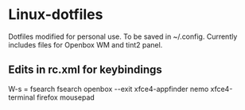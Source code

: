 # Linux-dotfiles
Dotfiles modified for personal use. To be saved in ~/.config. Currently includes files for Openbox WM and tint2 panel.

## Edits in rc.xml for keybindings
W-s = fsearch    <keybind key="">
      <action name="Execute">
        <command>fsearch</command>
      </action>
    </keybind>    <keybind key="W-l">
      <action name="Execute">
        <command>openbox --exit</command>
      </action>
    </keybind>
    <keybind key="W-x">
      <action name="Execute">
        <command>xfce4-appfinder</command>
      </action>
    </keybind>
    <keybind key="W-e">
      <action name="Execute">
        <command>nemo</command>
      </action>
    </keybind>
    <keybind key="W-t">
      <action name="Execute">
        <command>xfce4-terminal</command>
      </action>
    </keybind>
    <keybind key="W-q">
      <action name="Execute">
        <command>firefox</command>
      </action>
    </keybind>
    <keybind key="W-c">
      <action name="Execute">
        <command>mousepad</command>
      </action>
    </keybind>
    <keybind key="W-f">
      <action name="ToggleMaximize"/>
    </keybind>
